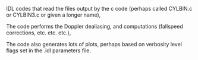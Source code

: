 IDL codes that read the files output by the c code (perhaps called CYLBIN.c or CYLBIN3.c or given a longer name), 

The code performs the Doppler dealiasing, and computations (fallspeed corrections, etc. etc. etc.), 

The code also generates lots of plots, perhaps based on verbosity level flags set in the .idl parameters file. 

